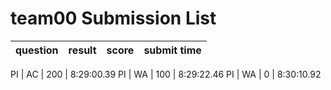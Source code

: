 # team00 Submission List
question | result | score | submit time
----:|----:|-----:|----- 

PI | AC | 200 |  8:29:00.39 
PI | WA | 100 |  8:29:22.46 
PI | WA | 0 |  8:30:10.92 
